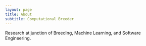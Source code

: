 ```yaml
---
layout: page
title: About
subtitle: Computational Breeder
---
```


Research at junction of Breeding, Machine Learning, and Software Engineering.
